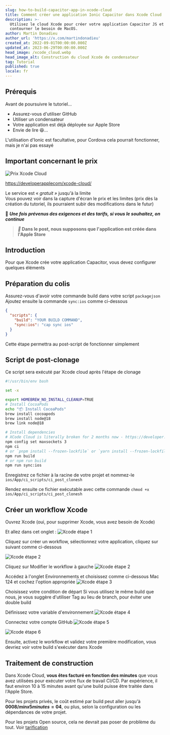 ```yaml
---
slug: how-to-build-capacitor-app-in-xcode-cloud
title: Comment créer une application Ionic Capacitor dans Xcode Cloud
description: >-
  Utilisez le cloud Xcode pour créer votre application Capacitor JS et
  contourner le besoin de MacOS.
author: Martin Donadieu
author_url: 'https://x.com/martindonadieu'
created_at: 2022-09-01T00:00:00.000Z
updated_at: 2023-06-29T00:00:00.000Z
head_image: /xcode_cloud.webp
head_image_alt: Construction du cloud Xcode de condensateur
tag: Tutorial
published: true
locale: fr
---
```


## Prérequis

Avant de poursuivre le tutoriel…

- Assurez-vous d'utiliser GitHub
- Utiliser un condensateur
- Votre application est déjà déployée sur Apple Store
- Envie de lire 😆…

L'utilisation d'Ionic est facultative, pour Cordova cela pourrait fonctionner, mais je n'ai pas essayé

## Important concernant le prix

![Prix Xcode Cloud](/xcode_cloud_pricewebp)

[https://developerapplecom/xcode-cloud/](https://developerapplecom/xcode-cloud/)

Le service est « _gratuit »_ jusqu'à la limite  
Vous pouvez voir dans la capture d'écran le prix et les limites (prix dès la création du tutoriel, ils pourraient subir des modifications dans le futur)

🔴 **_Une fois prévenus des exigences et des tarifs, si vous le souhaitez, on continue_**

> **_📣_ Dans le post, nous supposons que l'application est créée dans l'Apple Store**

## Introduction

Pour que Xcode crée votre application Capacitor, vous devez configurer quelques éléments

## Préparation du colis

Assurez-vous d'avoir votre commande build dans votre script `packagejson`
Ajoutez ensuite la commande `sync:ios` comme ci-dessous

```json
{
  "scripts": {
    "build": "YOUR BUILD COMMAND",
    "sync:ios": "cap sync ios"
  }
}
```
Cette étape permettra au post-script de fonctionner simplement

## Script de post-clonage
Ce script sera exécuté par Xcode cloud après l'étape de clonage

```bash
#!/usr/bin/env bash

set -x

export HOMEBREW_NO_INSTALL_CLEANUP=TRUE
# Install CocoaPods
echo "📦 Install CocoaPods"
brew install cocoapods
brew install node@18
brew link node@18

# Install dependencies
# XCode Cloud is literally broken for 2 months now - https://developer.apple.com/forums/thread/738136?answerId=774510022#774510022
npm config set maxsockets 3
npm ci
# or `pnpm install --frozen-lockfile` or `yarn install --frozen-lockfile` or bun install
npm run build 
# or npm run build
npm run sync:ios
```

Enregistrez ce fichier à la racine de votre projet et nommez-le `ios/App/ci_scripts/ci_post_clonesh`

Rendez ensuite ce fichier exécutable avec cette commande `chmod +x ios/App/ci_scripts/ci_post_clonesh`

## Créer un workflow Xcode

Ouvrez Xcode (oui, pour supprimer Xcode, vous avez besoin de Xcode)

Et allez dans cet onglet :
![Xcode étape 1](/xcode_step_1webp)

Cliquez sur créer un workflow, sélectionnez votre application, cliquez sur suivant comme ci-dessous

![Xcode étape 2](/xcode_step_2webp)

Cliquez sur Modifier le workflow à gauche
![Xcode étape 2](/xcode_step_3webp)

Accédez à l'onglet Environnements et choisissez comme ci-dessous Mac 124 et cochez l'option appropriée
![Xcode étape 3](/xcode_step_3webp)

Choisissez votre condition de départ
Si vous utilisez le même build que nous, je vous suggère d'utiliser Tag au lieu de branch, pour éviter une double build

Définissez votre variable d'environnement
![Xcode étape 4](/xcode_step_4webp)

Connectez votre compte GitHub
![Xcode étape 5](/xcode_step_5webp)

![Xcode étape 6](/xcode_step_6webp)


Ensuite, activez le workflow et validez votre première modification, vous devriez voir votre build s'exécuter dans Xcode

## **Traitement de construction**

Dans Xcode Cloud, **vous êtes facturé en fonction des minutes** que vous avez utilisées pour exécuter votre flux de travail CI/CD. Par expérience, il faut environ 10 à 15 minutes avant qu'une build puisse être traitée dans l'Apple Store.

Pour les projets privés, le coût estimé par build peut aller jusqu'à **0008$/min x 5 minutes = 04$**, ou plus, selon la configuration ou les dépendances de votre projet.

Pour les projets Open source, cela ne devrait pas poser de problème du tout. Voir [tarification](https://githubcom/pricing/)